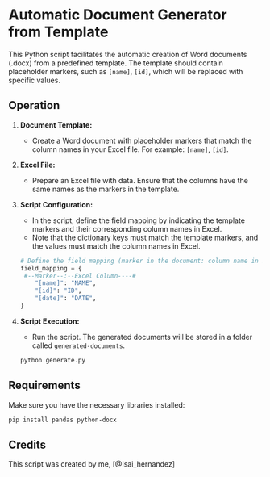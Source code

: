 # Automatic Document Generator from Template

This Python script facilitates the automatic creation of Word documents (.docx) from a predefined template. The template should contain placeholder markers, such as `[name]`, `[id]`, which will be replaced with specific values.

## Operation

1. **Document Template:**
   - Create a Word document with placeholder markers that match the column names in your Excel file. For example: `[name]`, `[id]`.

2. **Excel File:**
   - Prepare an Excel file with data. Ensure that the columns have the same names as the markers in the template.

3. **Script Configuration:**
   - In the script, define the field mapping by indicating the template markers and their corresponding column names in Excel.
   - Note that the dictionary keys must match the template markers, and the values must match the column names in Excel.

   ```python
   # Define the field mapping (marker in the document: column name in Excel)
   field_mapping = {
    #--Marker--:--Excel Column----#
       "[name]": "NAME",
       "[id]": "ID",
       "[date]": "DATE",
   }
   ```

4. **Script Execution:**
   - Run the script. The generated documents will be stored in a folder called `generated-documents`.

   ```bash
   python generate.py
   ```

## Requirements

Make sure you have the necessary libraries installed:

```bash
pip install pandas python-docx
```

## Credits

This script was created by me, [@Isai_hernandez]
